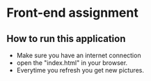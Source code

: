 # Front-end assignment


## How to run this application
- Make sure you have an internet connection
- open the "index.html" in your browser.
- Everytime you refresh you get new pictures.